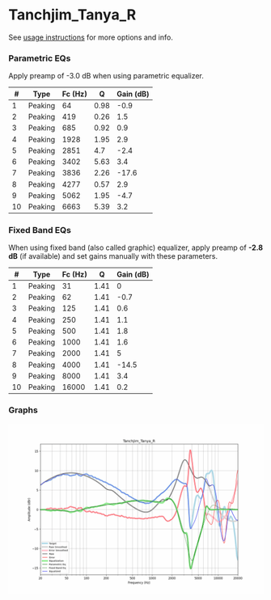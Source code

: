 # Tanchjim_Tanya_R
See [usage instructions](https://github.com/jaakkopasanen/AutoEq#usage) for more options and info.

### Parametric EQs
Apply preamp of -3.0 dB when using parametric equalizer.

|   # | Type    |   Fc (Hz) |    Q |   Gain (dB) |
|-----|---------|-----------|------|-------------|
|   1 | Peaking |        64 | 0.98 |        -0.9 |
|   2 | Peaking |       419 | 0.26 |         1.5 |
|   3 | Peaking |       685 | 0.92 |         0.9 |
|   4 | Peaking |      1928 | 1.95 |         2.9 |
|   5 | Peaking |      2851 | 4.7  |        -2.4 |
|   6 | Peaking |      3402 | 5.63 |         3.4 |
|   7 | Peaking |      3836 | 2.26 |       -17.6 |
|   8 | Peaking |      4277 | 0.57 |         2.9 |
|   9 | Peaking |      5062 | 1.95 |        -4.7 |
|  10 | Peaking |      6663 | 5.39 |         3.2 |

### Fixed Band EQs
When using fixed band (also called graphic) equalizer, apply preamp of **-2.8 dB** (if available) and set gains manually with these parameters.

|   # | Type    |   Fc (Hz) |    Q |   Gain (dB) |
|-----|---------|-----------|------|-------------|
|   1 | Peaking |        31 | 1.41 |         0   |
|   2 | Peaking |        62 | 1.41 |        -0.7 |
|   3 | Peaking |       125 | 1.41 |         0.6 |
|   4 | Peaking |       250 | 1.41 |         1.1 |
|   5 | Peaking |       500 | 1.41 |         1.8 |
|   6 | Peaking |      1000 | 1.41 |         1.6 |
|   7 | Peaking |      2000 | 1.41 |         5   |
|   8 | Peaking |      4000 | 1.41 |       -14.5 |
|   9 | Peaking |      8000 | 1.41 |         3.4 |
|  10 | Peaking |     16000 | 1.41 |         0.2 |

### Graphs
![](./Tanchjim_Tanya_R.png)
